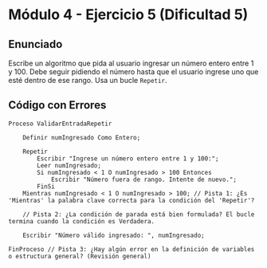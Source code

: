 # Módulo 4 - Ejercicio 5 (Dificultad 5)

## Enunciado
Escribe un algoritmo que pida al usuario ingresar un número entero entre 1 y 100. Debe seguir pidiendo el número hasta que el usuario ingrese uno que esté dentro de ese rango. Usa un bucle `Repetir`.

## Código con Errores
```pseudocode
Proceso ValidarEntradaRepetir

    Definir numIngresado Como Entero;

    Repetir
        Escribir "Ingrese un número entero entre 1 y 100:";
        Leer numIngresado;
        Si numIngresado < 1 O numIngresado > 100 Entonces
            Escribir "Número fuera de rango. Intente de nuevo.";
        FinSi
    Mientras numIngresado < 1 O numIngresado > 100; // Pista 1: ¿Es 'Mientras' la palabra clave correcta para la condición del 'Repetir'?

    // Pista 2: ¿La condición de parada está bien formulada? El bucle termina cuando la condición es Verdadera.

    Escribir "Número válido ingresado: ", numIngresado;

FinProceso // Pista 3: ¿Hay algún error en la definición de variables o estructura general? (Revisión general)
```
